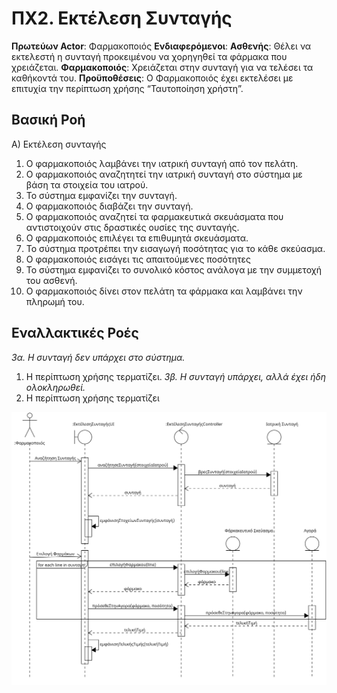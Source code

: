 # ΠΧ2. Εκτέλεση Συνταγής
**Πρωτεύων Actor**: Φαρμακοποιός
**Ενδιαφερόμενοι**:
**Ασθενής**: Θέλει να εκτελεστή η συνταγή προκειμένου να χορηγηθεί τα φάρμακα που χρειάζεται.
**Φαρμακοποιός**: Χρειάζεται στην συνταγή για να τελέσει τα καθήκοντά του.
**Προϋποθέσεις**: Ο Φαρμακοποιός έχει εκτελέσει με επιτυχία την περίπτωση χρήσης “Ταυτοποίηση χρήστη”.

## Βασική Ροή
Α) Εκτέλεση συνταγής
1. Ο φαρμακοποιός λαμβάνει την ιατρική συνταγή από τον πελάτη.
2. Ο φαρμακοποιός αναζητητεί την ιατρική συνταγή στο σύστημα με βάση τα στοιχεία του ιατρού. 
3. Το σύστημα εμφανίζει την συνταγή.
4. O φαρμακοποιός διαβάζει την συνταγή.
5. Ο φαρμακοποιός αναζητεί τα φαρμακευτικά σκευάσματα που αντιστοιχούν στις δραστικές ουσίες της συνταγής.
6. Ο φαρμακοποιός επιλέγει τα επιθυμητά σκευάσματα.
7. Το σύστημα προτρέπει την εισαγωγή ποσότητας για το κάθε σκεύασμα.
8. Ο φαρμακοποιός εισάγει τις απαιτούμενες ποσότητες
9. Το σύστημα εμφανίζει το συνολικό κόστος ανάλογα με την συμμετοχή του ασθενή.
10. Ο φαρμακοποιός δίνει στον πελάτη τα φάρμακα και λαμβάνει την πληρωμή του.
   
## Εναλλακτικές Ροές
*3α. Η συνταγή δεν υπάρχει στο σύστημα.*
  1. Η περίπτωση χρήσης τερματίζει.
*3β. Η συνταγή υπάρχει, αλλά έχει ήδη ολοκληρωθεί.*
  1. Η περίπτωση χρήσης τερματίζει

<img src="../PNGs/execute_prescr_seq_diag.png" width="1000">